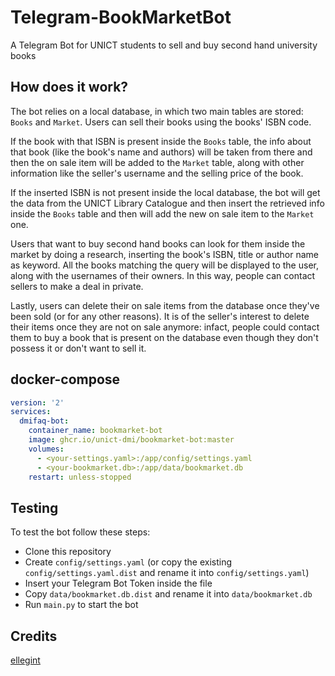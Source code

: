 # Telegram-BookMarketBot
A Telegram Bot for UNICT students to sell and buy second hand university books

## How does it work?
The bot relies on a local database, in which two main tables are stored: `Books` and `Market`. Users can sell their books using the books' ISBN code.

If the book with that ISBN is present inside the `Books` table, the info about that book (like the book's name and authors) will be taken from there and then the on sale item will be added to the `Market` table, along with other information like the seller's username and the selling price of the book.

If the inserted ISBN is not present inside the local database, the bot will get the data from the UNICT Library Catalogue and then insert the retrieved info inside the `Books` table and then will add the new on sale item to the `Market` one.

Users that want to buy second hand books can look for them inside the market by doing a research, inserting the book's ISBN, title or author name as keyword. All the books matching the query will be displayed to the user, along with the usernames of their owners. In this way, people can contact sellers to make a deal in private.

Lastly, users can delete their on sale items from the database once they've been sold (or for any other reasons). It is of the seller's interest to delete their items once they are not on sale anymore: infact, people could contact them to buy a book that is present on the database even though they don't possess it or don't want to sell it.

## docker-compose
```yaml
version: '2'
services:
  dmifaq-bot:
    container_name: bookmarket-bot
    image: ghcr.io/unict-dmi/bookmarket-bot:master
    volumes:
      - <your-settings.yaml>:/app/config/settings.yaml
      - <your-bookmarket.db>:/app/data/bookmarket.db
    restart: unless-stopped
```

## Testing
To test the bot follow these steps:
- Clone this repository
- Create `config/settings.yaml` (or copy the existing `config/settings.yaml.dist` and rename it into `config/settings.yaml`)
- Insert your Telegram Bot Token inside the file
- Copy `data/bookmarket.db.dist` and rename it into `data/bookmarket.db`
- Run `main.py` to start the bot

## Credits

[ellegint](https://github.com/ellegint)

